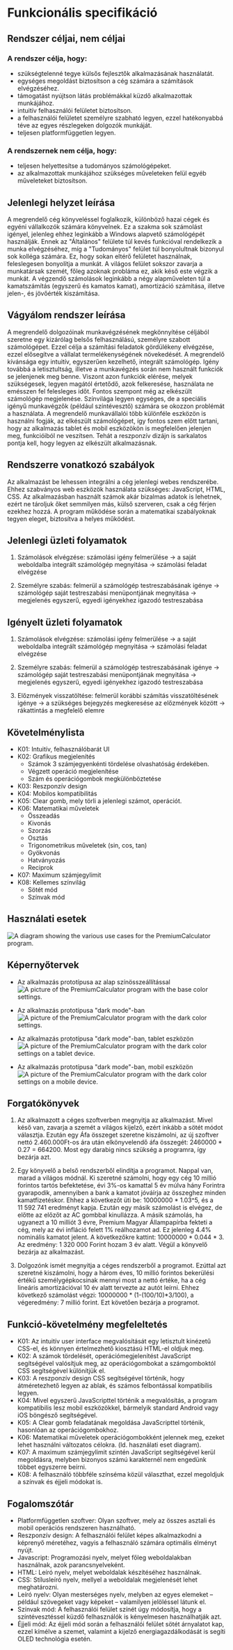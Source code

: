 Funkcionális specifikáció
=========================

Rendszer céljai, nem céljai
---------------------------
### A rendszer célja, hogy:
* szükségtelenné tegye külsős fejlesztők alkalmazásának használatát.
* egységes megoldást biztosítson a cég számára a számítások elvégzéséhez.
* támogatást nyújtson látás problémákkal küzdő alkalmazottak munkájához.
* intuitív felhasználói felületet biztosítson.
* a felhasználói felületet személyre szabható legyen, ezzel hatékonyabbá téve az egyes részlegeken dolgozók munkáját.
* teljesen platformfüggetlen legyen.

### A rendszernek nem célja, hogy:
* teljesen helyettesítse a tudományos számológépeket.
* az alkalmazottak munkájához szükséges műveleteken felül egyéb műveleteket biztosítson.

Jelenlegi helyzet leírása
-------------------------
A megrendelő cég könyveléssel foglalkozik, különböző hazai cégek és egyéni vállalkozók számára könyvelnek. Ez a szakma sok számolást igényel, jelenleg ehhez leginkább a Windows alapvető számológépét használják. Ennek az "Általános" felülete túl kevés funkcióval rendelkezik a munka elvégzéséhez, míg a "Tudományos" felület túl bonyolultnak bizonyul sok kolléga számára. Ez, hogy sokan eltérő felületet használnak, feleslegesen bonyolítja a munkát. A világos felület sokszor zavarja a munkatársak szemét, főleg azoknak probláma ez, akik késő este végzik a munkát. A végzendő számolások leginkább a négy alapműveleten túl a kamatszámítás (egyszerű és kamatos kamat), amortizáció számítása, illetve jelen-, és jövőérték kiszámítása.

Vágyálom rendszer leírása
-------------------------
A megrendelő dolgozóinak munkavégzésének megkönnyítése céljából szeretne egy kizárólag belsős felhasználású, személyre szabott számológépet. Ezzel célja a számítási feladatok gördülékeny elvégzése, ezzel elősegítve a vállalat termelékenységének növekedését. A megrendelő kívánsága egy intuitív, egyszerűen kezelhető, integrált számológép. Igény továbbá a letisztultság, illetve a munkavégzés során nem használt funkciók se jelenjenek meg benne. Viszont azon funkciók elérése, melyek szükségesek, legyen magától értetődő, azok felkeresése, használata ne emésszen fel felesleges időt. Fontos szempont még az elkészült számológép megjelenése. Színvilága legyen egységes, de a speciális igényű munkavégzők (például színtévesztő) számára se okozzon problémát a használata. A megrendelő munkavállalói több különféle eszközön is használni fogják, az elkészült számológépet, így fontos szem előtt tartani, hogy az alkalmazás tablet és mobil eszközökön is megfelelően jelenjen meg, funkcióiból ne veszítsen. Tehát a reszponzív dizájn is sarkalatos pontja kell, hogy legyen az elkészült alkalmazásnak.

Rendszerre vonatkozó szabályok
------------------------------
Az alkalmazást be lehessen integrálni a cég jelenlegi webes rendszerébe. Ehhez szabványos web eszközök használata szükséges: JavaScript, HTML, CSS.
Az alkalmazásban használt számok akár bizalmas adatok is lehetnek, ezért ne tároljuk őket semmilyen más, külső szerveren, csak a cég férjen ezekhez hozzá.
A program működése során a matematikai szabályoknak tegyen eleget, biztosítva a helyes működést.

Jelenlegi üzleti folyamatok
---------------------------
1. Számolások elvégzése: számolási igény felmerülése &rarr; a saját weboldalba integrált számológép megnyitása &rarr; számolási feladat elvégzése

2. Személyre szabás: felmerül a számológép testreszabásának igénye &rarr; számológép saját testreszabási menüpontjának megnyitása &rarr; megjelenés egyszerű, egyedi igényekhez igazodó testreszabása

Igényelt üzleti folyamatok
--------------------------
1. Számolások elvégzése: számolási igény felmerülése &rarr; a saját weboldalba integrált számológép megnyitása &rarr; számolási feladat elvégzése

2. Személyre szabás: felmerül a számológép testreszabásának igénye &rarr; számológép saját testreszabási menüpontjának megnyitása &rarr; megjelenés egyszerű, egyedi igényekhez igazodó testreszabása

3. Előzmények visszatöltése: felmerül korábbi számítás visszatöltésének igénye &rarr; a szükséges bejegyzés megkeresése az előzmények között &rarr; rákattintás a megfelelő elemre 

Követelménylista
----------------
- K01: Intuitív, felhasználóbarát UI
- K02: Grafikus megjelenítés
    - Számok 3 számjegyenkénti tördelése olvashatóság érdekében.
    - Végzett operáció megjelenítése
    - Szám és operációgombok megkülönböztetése
- K03: Reszponzív design
- K04: Mobilos kompatibilitás
- K05: Clear gomb, mely törli a jelenlegi számot, operációt.
- K06: Matematikai műveletek
    - Összeadás
    - Kivonás
    - Szorzás
    - Osztás
    - Trigonometrikus műveletek (sin, cos, tan)
    - Gyökvonás
    - Hatványozás
    - Reciprok
- K07: Maximum számjegylimit
- K08: Kellemes színvilág
    - Sötét mód
    - Színvak mód

Használati esetek
-----------------
![A diagram showing the various use cases for the PremiumCalculator program.](./images/use_cases.png "Use cases for PremiumCalculator")

Képernyőtervek
--------------
- Az alkalmazás prototípusa az alap színösszeállítással
![A picture of the PremiumCalculator program with the base color settings.](./images/prototype_normal.png "The base layout.")

- Az alkalmazás prototípusa "dark mode"-ban
![A picture of the PremiumCalculator program with the dark color settings.](./images/prototype_dark.png "The dark layout.")

- Az alkalmazás prototípusa "dark mode"-ban, tablet eszközön
![A picture of the PremiumCalculator program with the dark color settings on a tablet device.](./images/prototype_tablet_dark.png "The dark layout on tablet.")

- Az alkalmazás prototípusa "dark mode"-ban, mobil eszközön
![A picture of the PremiumCalculator program with the dark color settings on a mobile device.](./images/prototype_mobile_dark.png "The dark layout on mobile.")

Forgatókönyvek
--------------
1. Az alkalmazott a céges szoftverben megnyitja az alkalmazást. Mivel késő van, zavarja a szemét a világos kijelző, ezért inkább a sötét módot választja. Ezután egy Áfa összeget szeretne kiszámolni, az új szoftver nettó 2.460.000Ft-os ára után elkönyvelendő áfa összegét: 2460000 * 0.27 =  664200. Most egy darabig nincs szükség a programra, így bezárja azt.

2. Egy könyvelő a belső rendszerből elindítja a programot. Nappal van, marad a világos módnál. Ki szeretné számolni, hogy egy cég 10 millió forintos tartós befektetése, évi 3%-os kamattal 5 év múlva hány Forintra gyarapodik, amennyiben a bank a kamatot jóváírja az összeghez minden kamatfizetéskor. Ehhez a következőt üti be: 10000000 * 1.03^5, és a 11 592 741 eredményt kapja. Ezután egy másik számolást is elvégez, de előtte az előzőt az AC gombbal kinullázza. A másik számolás, ha ugyanezt a 10 milliót 3 évre, Premium Magyar Állampapírba fekteti a cég, mely az évi infláció felett 1% reálhozamot ad. Ez jelenleg  4.4% nominális kamatot jelent. A következőkre kattint: 10000000 * 0.044 * 3. Az eredmény: 1 320 000 Forint hozam 3 év alatt. Végül a könyvelő bezárja az alkalmazást.

3. Dolgozónk ismét megnyitja a céges rendszerből a programot. Ezúttal azt szeretné kiszámolni, hogy a három éves, 10 millió forintos bekerülési értékű személygépkocsinak mennyi most a nettó értéke, ha a cég lineáris amortizációval 10 év alatt tervezte az autót leírni. Ehhez következő számolást végzi: 10000000 * (1-(100/10)*3/100), a végeredmény: 7 millió forint. Ezt követően bezárja a programot.

Funkció-követelmény megfeleltetés
---------------------------------
- K01: Az intuitív user interface megvalósítását egy letisztult kinézetű CSS-el, és könnyen értelmezhető kiosztású HTML-el oldjuk meg.
- K02: A számok tördelését, operációmegjelenítést JavaScript segítségével valósítjuk meg, az operációgombokat a számgomboktól CSS segítségével különítjük el.
- K03: A reszponzív design CSS segítségével történik, hogy átméretezhető legyen az ablak, és számos felbontással kompatibilis legyen.
- K04: Mivel egyszerű JavaScripttel történik a megvalósítás, a program kompatibilis lesz mobil eszközökkel, bármelyik standard Android vagy iOS böngésző segítségével.
- K05: A Clear gomb feladatának megoldása JavaScripttel történik, hasonlóan az operációgombokhoz.
- K06: Matematikai műveletek operációgombokként jelennek meg, ezeket lehet használni változatos célokra. (ld. használati eset diagram).
- K07: A maximum számjegylimit szintén JavaScript segítségével kerül megoldásra, melyben bizonyos számú karakternél nem engedünk többet egyszerre beírni.
- K08: A felhasználó többféle színséma közül választhat, ezzel megoldjuk a színvak és éjjeli módokat is.

Fogalomszótár
-------------
* Platformfüggetlen szoftver: Olyan szoftver, mely az összes asztali és mobil operációs rendszeren használható.
* Reszponzív design: A felhasználói felület képes alkalmazkodni a képrenyő méretéhez, vagyis a felhasználó számára optimális élményt nyújt.
* Javascript: Programozási nyelv, melyet főleg weboldalakban használnak, azok parancsnyelveként.
* HTML: Leíró nyelv, melyet weboldalak készítéséhez használnak.
* CSS: Stílusleíró nyelv, mellyel a weboldalak megjelenését lehet meghatározni.
* Leíró nyelv: Olyan mesterséges nyelv, melyben az egyes elemeket  &ndash; például szövegeket vagy képeket &ndash; valamilyen jelöléssel látunk el.
* Színvak mód: A felhasználói felület színét úgy módosítja, hogy a színtévesztéssel küzdő felhasználók is kényelmesen használhatják azt.
* Éjjeli mód: Az éjjeli mód során a felhasználói felület sötét árnyalatot kap, ezzel kímélve a szemet, valamint a kijelző energiagazdálkodását is segíti OLED technológia esetén.